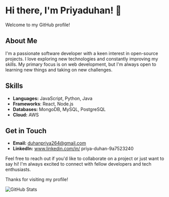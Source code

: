 # Hi there, I'm Priyaduhan! 👋

Welcome to my GitHub profile!

## About Me

I'm a passionate software developer with a keen interest in open-source projects. I love exploring new technologies and constantly improving my skills. My primary focus is on web development, but I'm always open to learning new things and taking on new challenges.

## Skills

- **Languages:** JavaScript, Python, Java
- **Frameworks**: React, Node.js
- **Databases:** MongoDB, MySQL, PostgreSQL
- **Cloud:** AWS


## Get in Touch

- **Email:** duhanpriya264@gmail.com
- **LinkedIn:** www.linkedin.com/in/
priya-duhan-9a7523240


Feel free to reach out if you'd like to collaborate on a project or just want to say hi! I'm always excited to connect with fellow developers and tech enthusiasts.

Thanks for visiting my profile!

![GitHub Stats](https://github-readme-stats.vercel.app/api?username=Priyaduhan&show_icons=true&theme=radical)
